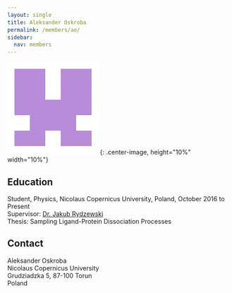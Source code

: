 ```yaml
---
layout: single
title: Aleksander Oskroba
permalink: /members/ao/
sidebar:
  nav: members
---
```


![image](/assets/images/ao.png){: .center-image, height="10%" width="10%"}

## Education

Student, Physics, Nicolaus Copernicus University, Poland, October 2016 to Present  
Supervisor: [Dr. Jakub Rydzewski](/members/jr/)  
Thesis: Sampling Ligand-Protein Dissociation Processes  

## Contact

Aleksander Oskroba  
Nicolaus Copernicus University  
Grudziadzka 5, 87-100 Torun  
Poland
